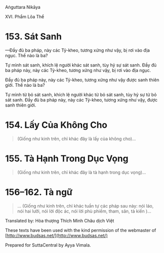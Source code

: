  

Aṅguttara Nikāya

XVI. Phẩm Lõa Thể

# 153\. Sát Sanh

—Ðầy đủ ba pháp, này các Tỷ-kheo, tương xứng như vậy, bị rơi vào địa ngục. Thế nào là ba?

Tự mình sát sanh, khích lệ người khác sát sanh, tùy hỷ sự sát sanh. Ðầy đủ ba pháp này, này các Tỷ-kheo, tương xứng như vậy, bị rơi vào địa ngục.

Ðầy đủ ba pháp này, này các Tỷ-kheo, tương xứng như vậy được sanh thiên giới. Thế nào là ba?

Tự mình từ bỏ sát sanh, khích lệ người khác từ bỏ sát sanh, tùy hỷ sự từ bỏ sát sanh. Ðầy đủ ba pháp này, này các Tỷ-kheo, tương xứng như vậy, được sanh thiên giới.

# 154\. Lấy Của Không Cho

> (Giống như kinh trên, chỉ khác đây là lấy của không cho)...

# 155\. Tà Hạnh Trong Dục Vọng

> (Giống như kinh trên, chỉ khác đây là tà hạnh trong dục vọng)...

# 156–162. Tà ngữ

> ... (Giống như kinh trên, chỉ khác tuần tự các pháp sau này: nói láo, nói hai lưỡi, nói lời độc ác, nói lời phù phiếm, tham, sân, tà kiến )...

Translated by: Hòa thượng Thích Minh Châu dịch Việt

These texts have been used with the kind permission of the webmaster of [http://www.budsas.net/](http://www.budsas.net/)

Prepared for SuttaCentral by Ayya Vimala.
